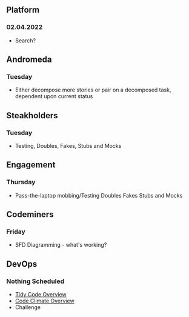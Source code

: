 ## Platform
### 02.04.2022
* Search?

## Andromeda
### Tuesday
* Either decompose more stories or pair on a decomposed task, dependent upon current status

## Steakholders
### Tuesday
* Testing, Doubles, Fakes, Stubs and Mocks

## Engagement
### Thursday
* Pass-the-laptop mobbing/Testing Doubles Fakes Stubs and Mocks

## Codeminers
### Friday
* SFD Diagramming - what's working?

## DevOps
### Nothing Scheduled
* [Tidy Code Overview](https://github.com/StrongMind/culture/blob/master/tech_sessions/tidy_code.md)
* [Code Climate Overview](http://www.codeclimate.com)
* Challenge
